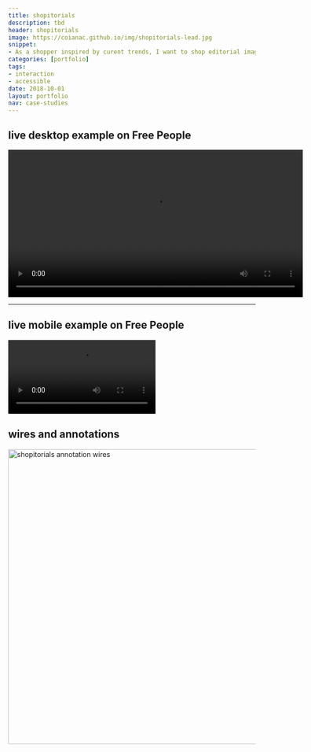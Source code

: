 ```yaml
---
title: shopitorials
description: tbd
header: shopitorials
image: https://coianac.github.io/img/shopitorials-lead.jpg
snippet:
- As a shopper inspired by curent trends, I want to shop editorial images in an exploratory and contextually relevant way.
categories: [portfolio]
tags: 
- interaction
- accessible
date: 2018-10-01
layout: portfolio
nav: case-studies
---
```


<div class="w3-row w3-center">
  <div class="w3-col w3-container m2">
  </div>
  <div class="w3-col w3-container m8">
    <h2>live desktop example on Free People</h2>
    <video width="600" controls>
      <source src="https://coianac.github.io/img/shopitorials-desktop.mov" type="video/mp4">
    <p>Your browser does not support the video tag.<p>
    </video>
  </div>
  <div class="w3-col w3-container m2">
  </div>
</div>

<hr>

<div class="w3-row w3-center">
  <div class="w3-col w3-container m2">
  </div>
  <div class="w3-col w3-container m8">
  <h2>live mobile example on Free People</h2>
    <video width="300" controls>
      <source src="https://coianac.github.io/img/shopitorials-mobile.mov" type="video/mp4">
      <p>Your browser does not support the video tag.<p>
    </video>
  </div>
  <div class="w3-col w3-container m2">
  </div>
</div>

<div class="w3-row w3-center">
  <div class="w3-col w3-container m2">
  </div>
  <div class="w3-col w3-container m8">
  <h2>wires and annotations</h2>
  <a target="_blank" href="https://coianac.github.io/img/shopitorials-annotations.jpg">
    <img src="https://coianac.github.io/img/shopitorials-annotations.jpg" alt="shopitorials annotation wires" width="600">
  </a>
  </div>
  <div class="w3-col w3-container m2">
  </div>
</div>
      
